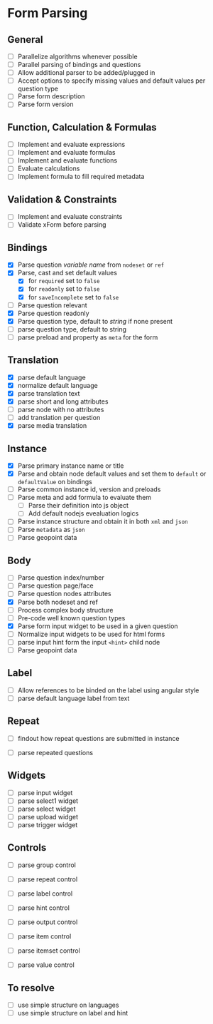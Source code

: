 # Form Parsing

## General
- [ ] Parallelize algorithms whenever possible
- [ ] Parallel parsing of bindings and questions
- [ ] Allow additional parser to be added/plugged in
- [ ] Accept options to specify missing values and default values per question type
- [ ] Parse form description
- [ ] Parse form version

## Function, Calculation & Formulas
- [ ] Implement and evaluate expressions
- [ ] Implement and evaluate formulas
- [ ] Implement and evaluate functions
- [ ] Evaluate calculations
- [ ] Implement formula to fill required metadata

## Validation & Constraints
- [ ] Implement and evaluate constraints
- [ ] Validate xForm before parsing

## Bindings
- [x] Parse question *variable name* from `nodeset` or `ref`
- [x] Parse, cast and set default values
    + [x] for `required` set to `false`
    + [x] for `readonly` set to `false`
    + [x] for `saveIncomplete` set to `false`
- [ ] Parse question relevant
- [x] Parse question readonly
- [x] Parse question type, default to *string* if none present
- [ ] parse question type, default to string
- [ ] parse preload and property as `meta` for the form

## Translation
- [x] parse default language
- [x] normalize default language
- [x] parse translation text
- [x] parse short and long attributes
- [ ] parse node with no attributes
- [ ] add translation per question
- [x] parse media translation

## Instance
- [x] Parse primary instance name or title
- [x] Parse and obtain node default values and set them to `default` or `defaultValue` on bindings
- [ ] Parse common instance id, version and preloads
- [ ] Parse meta and add formula to evaluate them
    + [ ] Parse their definition into js object
    + [ ] Add default nodejs evealuation logics 
- [ ] Parse instance structure and obtain it in both `xml` and `json`
- [ ] Parse `metadata` as `json`
- [ ] Parse geopoint data

## Body
- [ ] Parse question index/number
- [ ] Parse question page/face
- [ ] Parse question nodes attributes
- [x] Parse both nodeset and ref
- [ ] Process complex body structure
- [ ] Pre-code well known question types
- [x] Parse form input widget to be used in a given question
- [ ] Normalize input widgets to be used for html forms
- [ ] parse input hint form the input `<hint>` child node
- [ ] Parse geopoint data

## Label
- [ ] Allow references to be binded on the label using angular style
- [ ] parse default language label from text

## Repeat
- [ ] findout how repeat questions are submitted in instance
- [ ] parse repeated questions


## Widgets
- [ ] parse input widget
- [ ] parse select1 widget
- [ ] parse select widget
- [ ] parse upload widget
- [ ] parse trigger widget

## Controls
- [ ] parse group control
- [ ] parse repeat control
- [ ] parse label control
- [ ] parse hint control
- [ ] parse output control
- [ ] parse item control
- [ ] parse itemset control
- [ ] parse value control


## To resolve
- [ ] use simple structure on languages
- [ ] use simple structure on label and hint
